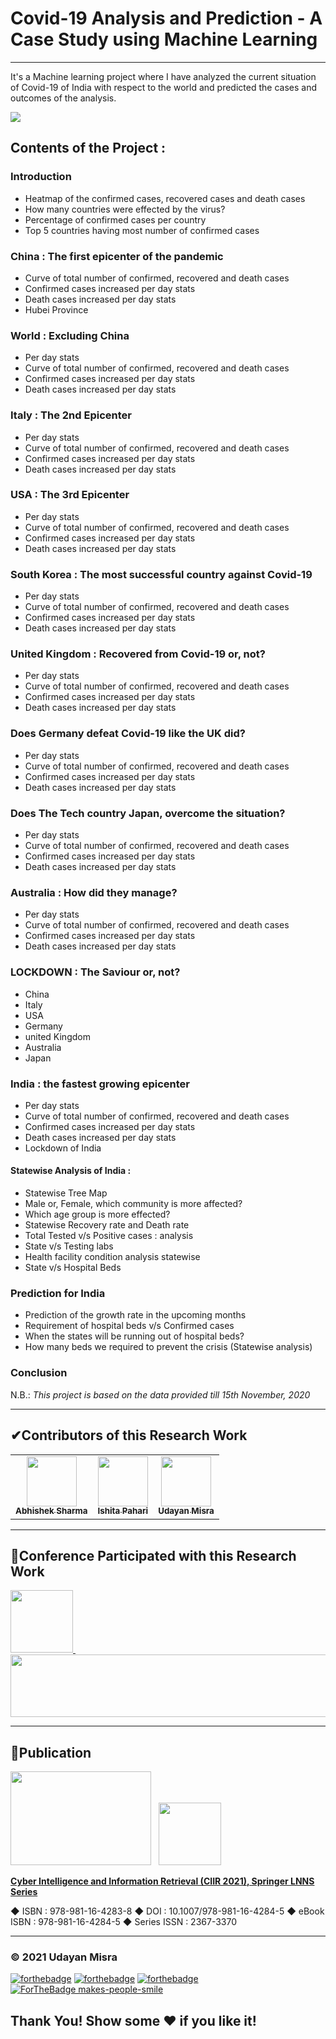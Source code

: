 # Covid-19 Analysis and Prediction - A Case Study using Machine Learning
*************************************************************************************

It's a Machine learning project where I have analyzed the current situation of Covid-19 of India with respect to the world and predicted the cases and outcomes of the analysis.

<a href = "https://github.com/abhisheks008/Covid-19-Analysis-and-Prediction"><img src = "https://www.llanhealthcare.co.uk/wp-content/uploads/coronavirus-4914026_1920.jpg"></a>

## Contents of the Project :

### Introduction

- Heatmap of the confirmed cases, recovered cases and death cases
- How many countries were effected by the virus?
- Percentage of confirmed cases per country
- Top 5 countries having most number of confirmed cases
 
### China : The first epicenter of the pandemic
- Curve of total number of confirmed, recovered and death cases
- Confirmed cases increased per day stats
- Death cases increased per day stats
- Hubei Province

### World : Excluding China
- Per day stats
- Curve of total number of confirmed, recovered and death cases
- Confirmed cases increased per day stats
- Death cases increased per day stats

### Italy : The 2nd Epicenter 
- Per day stats
- Curve of total number of confirmed, recovered and death cases
- Confirmed cases increased per day stats
- Death cases increased per day stats

### USA : The 3rd Epicenter
- Per day stats
- Curve of total number of confirmed, recovered and death cases
- Confirmed cases increased per day stats
- Death cases increased per day stats

### South Korea : The most successful country against Covid-19
- Per day stats
- Curve of total number of confirmed, recovered and death cases
- Confirmed cases increased per day stats
- Death cases increased per day stats

### United Kingdom : Recovered from Covid-19 or, not?
- Per day stats
- Curve of total number of confirmed, recovered and death cases
- Confirmed cases increased per day stats
- Death cases increased per day stats

### Does Germany defeat Covid-19 like the UK did?
- Per day stats
- Curve of total number of confirmed, recovered and death cases
- Confirmed cases increased per day stats
- Death cases increased per day stats

### Does The Tech country Japan, overcome the situation?
- Per day stats
- Curve of total number of confirmed, recovered and death cases
- Confirmed cases increased per day stats
- Death cases increased per day stats

### Australia : How did they manage?
- Per day stats
- Curve of total number of confirmed, recovered and death cases
- Confirmed cases increased per day stats
- Death cases increased per day stats

### LOCKDOWN : The Saviour or, not?
- China
- Italy
- USA
- Germany
- united Kingdom
- Australia
- Japan

### India : the fastest growing epicenter
- Per day stats
- Curve of total number of confirmed, recovered and death cases
- Confirmed cases increased per day stats
- Death cases increased per day stats
- Lockdown of India

#### Statewise Analysis of India :
- Statewise Tree Map
-  Male or, Female, which community is more affected?
- Which age group is more effected?
- Statewise Recovery rate and Death rate
- Total Tested v/s Positive cases : analysis
- State v/s Testing labs
- Health facility condition analysis statewise
- State v/s Hospital Beds

### Prediction for India
- Prediction of the growth rate in the upcoming months
- Requirement of hospital beds v/s Confirmed cases
- When the states will be running out of hospital beds?
- How many beds we required to prevent the crisis (Statewise analysis)

### Conclusion

N.B.: _This project is based on the data provided till 15th November, 2020_


********************************************************

<h2>✔Contributors of this Research Work</h2>

<table>
  <tr>
<td align="center"><a href="https://github.com/abhisheks008"><img src="https://avatars.githubusercontent.com/u/68724349?v=4" width="80px;" alt=""/><br /><sub><b>Abhishek Sharma</b></sub></a></td>
<td align="center"><a href="https://github.com/Ishita-2001"><img src="https://avatars.githubusercontent.com/u/85105978?v=4" width="80px;" alt=""/><br /><sub><b> Ishita Pahari</b></sub></a></td>
<td align="center"><a href="https://github.com/UdayanMisra2000"><img src="https://avatars.githubusercontent.com/u/83898487?v=4" width="80px;" alt=""/><br /><sub><b>Udayan Misra</b></sub></a></td>
  </tr>
</table>

***********************************************************
<h2>📜Conference Participated with this Research Work</h2>
<a href = "https://www.springer.com/gp/book/9789811642838"><img src="https://i.imgur.com/EwHM6Je.png" width="100px;" alt=""/> </a> &nbsp;  <a href = "https://www.springer.com/gp/book/9789811642838"><img src="https://i.imgur.com/UWx6O23.jpg" height = "100px" width = "700px" alt = "" /></a>

**************************************************************

<h2>📝Publication</h2>  

<a href = "https://www.springer.com/gp/book/9789811642838"><img src="https://cdn-images-1.medium.com/max/800/1*H7Pq3wD3b7gHKQQwXZlSRg.jpeg" width="225px" height = "150px" alt=""/></a> &nbsp; <a href="https://www.springer.com/gp/book/9789811642838"><img src="https://media.springernature.com/w153/springer-static/cover/book/9789811642845.jpg" width="100px;" alt=""/></a>

**[Cyber Intelligence and Information Retrieval (CIIR 2021), Springer LNNS Series](https://www.springer.com/gp/book/9789811642838)** 

◆ ISBN : 978-981-16-4283-8 
◆ DOI : 10.1007/978-981-16-4284-5 
◆ eBook ISBN : 978-981-16-4284-5 
◆ Series ISSN : 2367-3370

*******************************************************************

### © 2021 Udayan Misra
[![forthebadge](https://forthebadge.com/images/badges/built-with-love.svg)](https://forthebadge.com) [![forthebadge](https://forthebadge.com/images/badges/built-by-developers.svg)](https://forthebadge.com) [![forthebadge](https://forthebadge.com/images/badges/built-with-swag.svg)](https://forthebadge.com)  [![ForTheBadge makes-people-smile](http://ForTheBadge.com/images/badges/makes-people-smile.svg)](http://ForTheBadge.com)

## Thank You! Show some :heart: if you like it!
